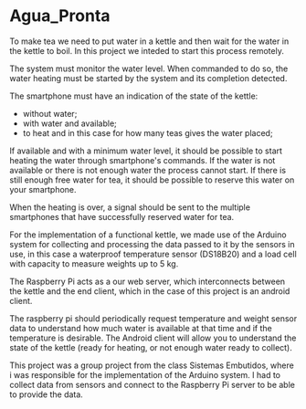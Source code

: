 # Agua_Pronta
To make tea we need to put water in a kettle and then wait for the water in the kettle to boil. 
In this project we inteded to start this process remotely.

The system must monitor the water level. 
When commanded to do so, the water heating must be started by the system and its completion detected.


The smartphone must have an indication of the state of the kettle: 
 - without water;
 - with water and available;
 - to heat and in this case for how many teas gives the water placed;
 
If available and with a minimum water level, it should be possible to start heating the water through smartphone's commands.
If the water is not available or there is not enough water the process cannot start.
If there is still enough free water for tea, it should be possible to reserve this water on your smartphone.

When the heating is over, a signal should be sent to the multiple smartphones that have successfully reserved water for tea.

For the implementation of a functional kettle, 
we made use of the Arduino system for collecting and processing the data passed to it by the sensors in use,
in this case a waterproof temperature sensor (DS18B20) and a load cell with capacity to measure weights up to 5 kg.

The Raspberry Pi acts as a our web server, which interconnects between the kettle and the end client, 
which in the case of this project is an android client.


The raspberry pi should periodically request temperature and weight sensor data to understand how much water is available 
at that time and if the temperature is desirable.
The Android client will allow you to understand the state of the kettle (ready for heating, or not enough water ready to collect).



This project was a group project from the class Sistemas Embutidos, where i was responsible for the implementation of the Arduino system.
I had to collect data from sensors and connect to the Raspberry Pi server to be able to provide the data.
